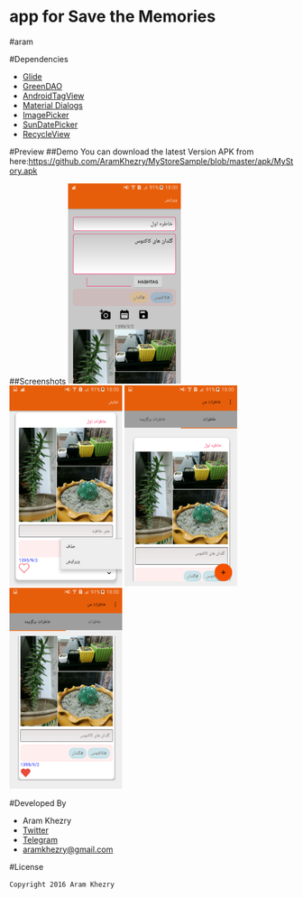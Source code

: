 # app for Save the Memories

#aram

#Dependencies

- [Glide](https://github.com/bumptech/glide/)
- [GreenDAO](https://github.com/greenrobot/greenDAO/)
- [AndroidTagView](https://github.com/whilu/AndroidTagView/)
- [Material Dialogs](https://github.com/afollestad/material-dialogs)
- [ImagePicker](https://github.com/nguyenhoanglam/ImagePicker)
- [SunDatePicker](https://github.com/alirezaafkar/SunDatePicker)
- [RecycleView](http://www.androidhive.info/2016/05/android-working-with-card-view-and-recycler-view/)


#Preview
##Demo
You can download the latest Version APK from here:https://github.com/AramKhezry/MyStoreSample/blob/master/apk/MyStory.apk


##Screenshots
<img src="screenshot/Screenshot_2016-11-23-18-00-03[1].png" width="200px" />
<img src="screenshot/Screenshot_2016-11-23-18-00-12[1].png" width="200px" />
<img src="screenshot/Screenshot_2016-11-23-18-00-28[1].png" width="200px" />
<img src="screenshot/Screenshot_2016-11-23-18-00-32[1].png" width="200px" />


#Developed By

* Aram Khezry
 * [Twitter](https://twitter.com/aramkhezry)
 * [Telegram](https://telegram.me/aramkhezry)
 * aramkhezry@gmail.com
 
 
#License

    Copyright 2016 Aram Khezry

